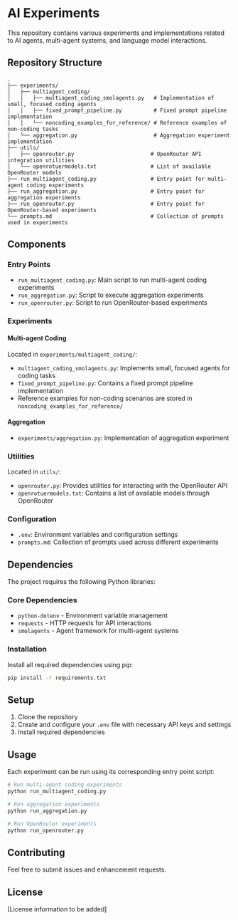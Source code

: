 # AI Experiments

This repository contains various experiments and implementations related to AI agents, multi-agent systems, and language model interactions.

## Repository Structure

```
.
├── experiments/
│   ├── multiagent_coding/
│   │   ├── multiagent_coding_smolagents.py   # Implementation of small, focused coding agents
│   │   ├── fixed_prompt_pipeline.py          # Fixed prompt pipeline implementation
│   │   └── noncoding_examples_for_reference/ # Reference examples of non-coding tasks
│   └── aggregation.py                        # Aggregation experiment implementation
├── utils/
│   ├── openrouter.py                        # OpenRouter API integration utilities
│   └── openrotuermodels.txt                 # List of available OpenRouter models
├── run_multiagent_coding.py                 # Entry point for multi-agent coding experiments
├── run_aggregation.py                       # Entry point for aggregation experiments
├── run_openrouter.py                        # Entry point for OpenRouter-based experiments
└── prompts.md                               # Collection of prompts used in experiments
```

## Components

### Entry Points

- `run_multiagent_coding.py`: Main script to run multi-agent coding experiments
- `run_aggregation.py`: Script to execute aggregation experiments
- `run_openrouter.py`: Script to run OpenRouter-based experiments

### Experiments

#### Multi-agent Coding
Located in `experiments/multiagent_coding/`:
- `multiagent_coding_smolagents.py`: Implements small, focused agents for coding tasks
- `fixed_prompt_pipeline.py`: Contains a fixed prompt pipeline implementation
- Reference examples for non-coding scenarios are stored in `noncoding_examples_for_reference/`

#### Aggregation
- `experiments/aggregation.py`: Implementation of aggregation experiment

### Utilities

Located in `utils/`:
- `openrouter.py`: Provides utilities for interacting with the OpenRouter API
- `openrotuermodels.txt`: Contains a list of available models through OpenRouter

### Configuration

- `.env`: Environment variables and configuration settings
- `prompts.md`: Collection of prompts used across different experiments

## Dependencies

The project requires the following Python libraries:

### Core Dependencies
- `python-dotenv` - Environment variable management
- `requests` - HTTP requests for API interactions
- `smolagents` - Agent framework for multi-agent systems

### Installation

Install all required dependencies using pip:

```bash
pip install -r requirements.txt
```

## Setup

1. Clone the repository
2. Create and configure your `.env` file with necessary API keys and settings
3. Install required dependencies

## Usage

Each experiment can be run using its corresponding entry point script:

```bash
# Run multi-agent coding experiments
python run_multiagent_coding.py

# Run aggregation experiments
python run_aggregation.py

# Run OpenRouter experiments
python run_openrouter.py
```

## Contributing

Feel free to submit issues and enhancement requests.

## License

[License information to be added]
